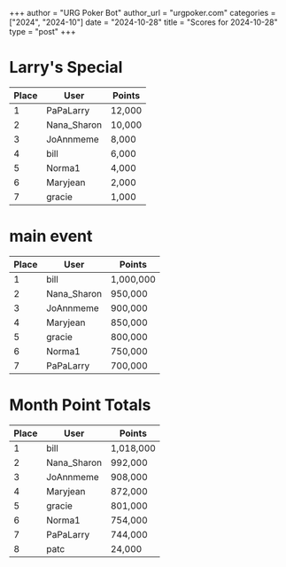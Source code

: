 +++
author = "URG Poker Bot"
author_url = "urgpoker.com"
categories = ["2024", "2024-10"]
date = "2024-10-28"
title = "Scores for 2024-10-28"
type = "post"
+++
# Larry's Special

| Place | User | Points |
|-------|------|--------|
| 1 | PaPaLarry | 12,000 |
| 2 | Nana_Sharon | 10,000 |
| 3 | JoAnnmeme | 8,000 |
| 4 | bill | 6,000 |
| 5 | Norma1 | 4,000 |
| 6 | Maryjean | 2,000 |
| 7 | gracie | 1,000 |

# main event

| Place | User | Points |
|-------|------|--------|
| 1 | bill | 1,000,000 |
| 2 | Nana_Sharon | 950,000 |
| 3 | JoAnnmeme | 900,000 |
| 4 | Maryjean | 850,000 |
| 5 | gracie | 800,000 |
| 6 | Norma1 | 750,000 |
| 7 | PaPaLarry | 700,000 |

# Month Point Totals

| Place | User | Points |
|-------|------|--------|
| 1 | bill | 1,018,000 |
| 2 | Nana_Sharon | 992,000 |
| 3 | JoAnnmeme | 908,000 |
| 4 | Maryjean | 872,000 |
| 5 | gracie | 801,000 |
| 6 | Norma1 | 754,000 |
| 7 | PaPaLarry | 744,000 |
| 8 | patc | 24,000 |
